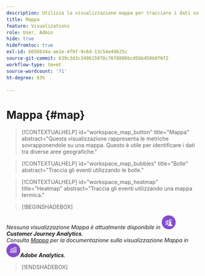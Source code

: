 ```yaml
---
description: Utilizza la visualizzazione mappa per tracciare i dati su una visualizzazione mappa geografica.
title: Mappa
feature: Visualizations
role: User, Admin
hide: true
hidefromtoc: true
exl-id: 6656b34a-ae1e-4f9f-9c6d-13c54e49625c
source-git-commit: 639c3d3c349615078c76f8806bcd5bb458b0f6f2
workflow-type: tm+mt
source-wordcount: '71'
ht-degree: 83%

---
```


# Mappa {#map}

<!-- markdownlint-disable MD034 -->

>[!CONTEXTUALHELP]
>id="workspace_map_button"
>title="Mappa"
>abstract="Questa visualizzazione rappresenta le metriche sovrapponendole su una mappa. Questo è utile per identificare i dati tra diverse aree geografiche."

<!-- markdownlint-enable MD034 -->

<!-- markdownlint-disable MD034 -->

>[!CONTEXTUALHELP]
>id="workspace_map_bubbles"
>title="Bolle"
>abstract="Traccia gli eventi utilizzando le bolle."

<!-- markdownlint-enable MD034 -->

<!-- markdownlint-disable MD034 -->

>[!CONTEXTUALHELP]
>id="workspace_map_heatmap"
>title="Heatmap"
>abstract="Traccia gli eventi utilizzando una mappa termica."

<!-- markdownlint-enable MD034 -->

>[!BEGINSHADEBOX]

_Nessuna visualizzazione Mappa è attualmente disponibile in_ ![CustomerJourneyAnalytics](/help/assets/icons/CustomerJourneyAnalytics.svg) _&#x200B;**Customer Journey Analytics**._<br/>_Consulta [Mappa](https://experienceleague.adobe.com/it/docs/analytics/analyze/analysis-workspace/visualizations/map-visualization) per la documentazione sulla visualizzazione Mappa in_ ![AdobeAnalytics](/help/assets/icons/AdobeAnalytics.svg) _&#x200B;**Adobe Analytics**._

>[!ENDSHADEBOX]
